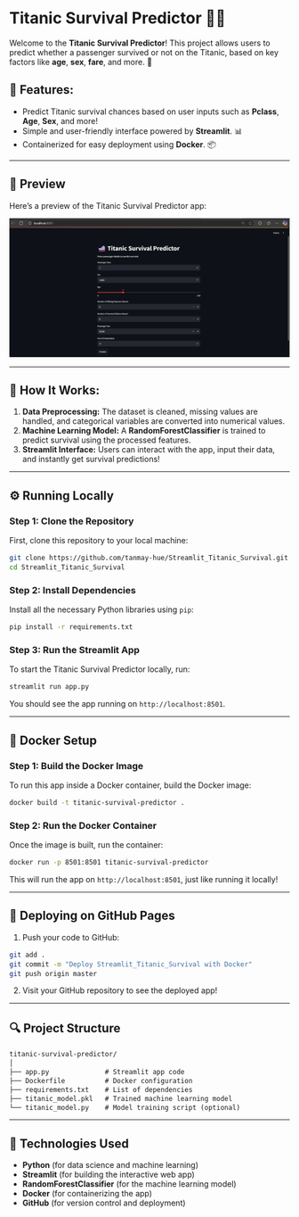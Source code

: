 # Titanic Survival Predictor 🚢💡

Welcome to the **Titanic Survival Predictor**! This project allows users to predict whether a passenger survived or not on the Titanic, based on key factors like **age**, **sex**, **fare**, and more. 🎯

## 🚀 Features:
- Predict Titanic survival chances based on user inputs such as **Pclass**, **Age**, **Sex**, and more!
- Simple and user-friendly interface powered by **Streamlit**. 📊
- Containerized for easy deployment using **Docker**. 📦

---

## 🌅 Preview

Here’s a preview of the Titanic Survival Predictor app:

![App Preview](https://github.com/divyanshsaxena002/Dockspace/blob/main/3.%20titanic-survival-predictor/img/1.png)

---

## 🌟 How It Works:
1. **Data Preprocessing:** The dataset is cleaned, missing values are handled, and categorical variables are converted into numerical values.
2. **Machine Learning Model:** A **RandomForestClassifier** is trained to predict survival using the processed features.
3. **Streamlit Interface:** Users can interact with the app, input their data, and instantly get survival predictions!

---

## ⚙️ Running Locally

### Step 1: Clone the Repository

First, clone this repository to your local machine:

```bash
git clone https://github.com/tanmay-hue/Streamlit_Titanic_Survival.git
cd Streamlit_Titanic_Survival
```

### Step 2: Install Dependencies

Install all the necessary Python libraries using `pip`:

```bash
pip install -r requirements.txt
```

### Step 3: Run the Streamlit App

To start the Titanic Survival Predictor locally, run:

```bash
streamlit run app.py
```

You should see the app running on `http://localhost:8501`.

---

## 🐳 Docker Setup

### Step 1: Build the Docker Image

To run this app inside a Docker container, build the Docker image:

```bash
docker build -t titanic-survival-predictor .
```

### Step 2: Run the Docker Container

Once the image is built, run the container:

```bash
docker run -p 8501:8501 titanic-survival-predictor
```

This will run the app on `http://localhost:8501`, just like running it locally!

---

## 🚀 Deploying on GitHub Pages

1. Push your code to GitHub:

```bash
git add .
git commit -m "Deploy Streamlit_Titanic_Survival with Docker"
git push origin master
```

2. Visit your GitHub repository to see the deployed app!

---

## 🔍 Project Structure

```
titanic-survival-predictor/
│
├── app.py              # Streamlit app code
├── Dockerfile          # Docker configuration
├── requirements.txt    # List of dependencies
├── titanic_model.pkl   # Trained machine learning model
└── titanic_model.py    # Model training script (optional)
```

---

## 🔧 Technologies Used

- **Python** (for data science and machine learning)
- **Streamlit** (for building the interactive web app)
- **RandomForestClassifier** (for the machine learning model)
- **Docker** (for containerizing the app)
- **GitHub** (for version control and deployment)

